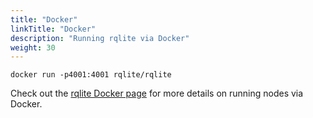 ```yaml
---
title: "Docker"
linkTitle: "Docker"
description: "Running rqlite via Docker"
weight: 30
---
```

`docker run -p4001:4001 rqlite/rqlite`

Check out the [rqlite Docker page](https://hub.docker.com/r/rqlite/rqlite/) for more details on running nodes via Docker.